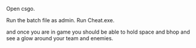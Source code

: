 Open csgo.

Run the batch file as admin.
Run Cheat.exe.

and once you are in game you should be able to hold space and bhop and see a glow around your team and enemies.
